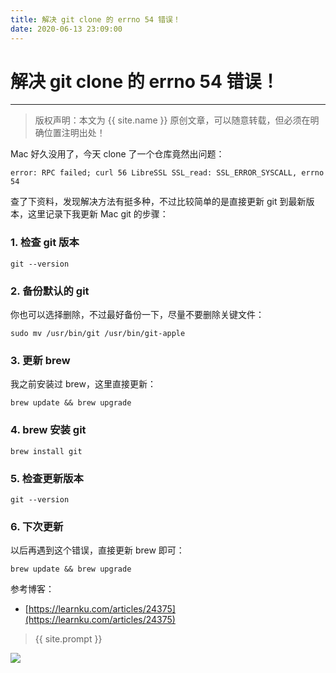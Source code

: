 ```yaml
---
title: 解决 git clone 的 errno 54 错误！
date: 2020-06-13 23:09:00
---
```

# 解决 git clone 的 errno 54 错误！
***
> 版权声明：本文为 {{ site.name }} 原创文章，可以随意转载，但必须在明确位置注明出处！



Mac 好久没用了，今天 clone 了一个仓库竟然出问题：

```shell
error: RPC failed; curl 56 LibreSSL SSL_read: SSL_ERROR_SYSCALL, errno 54
```

查了下资料，发现解决方法有挺多种，不过比较简单的是直接更新 git 到最新版本，这里记录下我更新 Mac git 的步骤：

### 1. 检查 git 版本

```shell
git --version
```

### 2. 备份默认的 git

你也可以选择删除，不过最好备份一下，尽量不要删除关键文件：

```shell
sudo mv /usr/bin/git /usr/bin/git-apple
```

### 3. 更新 brew

我之前安装过 brew，这里直接更新：

```shell
brew update && brew upgrade
```

### 4. brew 安装 git

```shell
brew install git
```

### 5. 检查更新版本

```shell
git --version
```

### 6. 下次更新

以后再遇到这个错误，直接更新 brew 即可：

```shell
brew update && brew upgrade
```

参考博客：

- [https://learnku.com/articles/24375](https://learnku.com/articles/24375)


> {{ site.prompt }}



![](https://dlonng.oss-cn-shenzhen.aliyuncs.com/blog/dlonng_qrcode.jpg#pic_center)